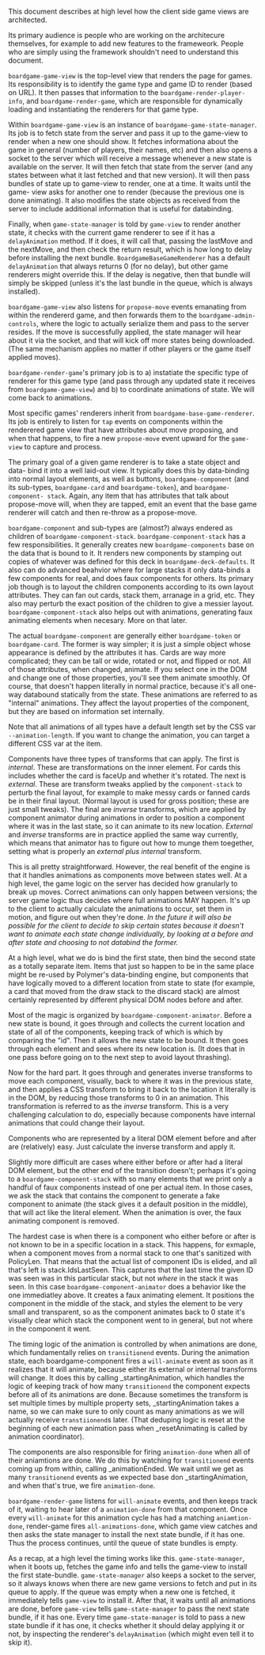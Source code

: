 This document describes at high level how the client side game views are
architected.

Its primary audience is people who are working on the architecure themselves,
for example to add new features to the frameweork. People who are simply using
the framework shouldn't need to understand this document.

`boardgame-game-view` is the top-level view that renders the page for games.
Its responsibility is to identify the game type and game ID to render (based
on URL). It then passes that information to the `boardgame-render-player-
info`, and `boardgame-render-game`, which are responsible for dynamically
loading and instantiating the renderers for that game type.

Within `boardgame-game-view` is an instance of `boardgame-game-state-manager`.
Its job is to fetch state from the server and pass it up to the game-view to
render when a new one should show. It fetches informationa about the game in
general (number of players, their names, etc) and then also opens a socket to
the server which will receive a message whenever a new state is available on
the server. It will then fetch that state from the server (and any states
between what it last fetched and that new version). It will then pass bundles
of state up to game-view to render, one at a time. It waits until the game-
view asks for another one to render (because the previous one is done
animating). It also modifies the state objects as received from the server to
include additional information that is useful for databinding. 

Finally, when `game-state-manager` is told by `game-view` to render another state, it checks with the current game renderer to see if it has a `delayAnimation` method. If it does, it will call that, passing the lastMove and the nextMove, and then check the return result, which is how long to delay before installing the next bundle. `BoardgameBaseGameRenderer` has a default `delayAnimation` that always returns 0 (for no delay), but other game renderers might override this. If the delay is negative, then that bundle will simply be skipped (unless it's the last bundle in the queue, which is always installed).

`boardgame-game-view` also listens for `propose-move` events emanating from
within the rendererd game, and then forwards them to the `boardgame-admin-
controls`, where the logic to actually serialize them and pass to the server
resides. If the move is successfully applied, the state manager will hear
about it via the socket, and that will kick off more states being downloaded.
(The same mechanism applies no matter if other players or the game itself
applied moves).

`boardgame-render-game`'s primary job is to a) instatiate the specific type of
renderer for this game type (and pass through any updated state it receives
from `boardgame-game-view`) and b) to coordinate animations of state. We will
come back to animations.

Most specific games' renderers inherit from `boardgame-base-game-renderer`.
Its job is entirely to listen for `tap` events on components within the
renderered game view that have attributes about move proposing, and when that
happens, to fire a new `propose-move` event upward for the `game-view` to
capture and process.

The primary goal of a given game renderer is to take a state object and data-
bind it into a well laid-out view. It typically does this by data-binding into
normal layout elements, as well as buttons, `boardgame-component` (and its
sub-types, `boardgame-card` and `boardgame-token`), and `boardgame-component-
stack`. Again, any item that has attributes that talk about propose-move will,
when they are tapped, emit an event that the base game renderer will catch and
then re-throw as a propose-move.

`boardgame-component` and sub-types are (almost?) always endered as children
of `boardgame-component-stack`. `boardgame-component-stack` has a few
responsibilities. It generally creates new `boardgame-components` base on the
data that is bound to it. It renders new components by stamping out copies of
whatever was defined for this deck in `boardgame-deck-defaults`. It also can
do advanced beahvior where for large stacks it only data-binds a few
components for real, and does faux components for others. Its primary job
though is to layout the children components according to its own layout
attributes. They can fan out cards, stack them, arranage in a grid, etc. They
also may perturb the exact position of the children to give a messier layout.
`boardgame-component-stack` also helps out with animations, generating faux
animating elements when necesary. More on that later.

The actual `boardgame-component` are generally either `boardgame-token` or
`boardgame-card`. The former is way simpler; it is just a simple object whose
appearance is defined by the attributes it has. Cards are way more
complicated; they can be tall or wide, rotated or not, and flipped or not. All
of those attributes, when changed, animate. If you select one in the DOM and
change one of those properties, you'll see them animate smoothly. Of course,
that doesn't happen literally in normal practice, because it's all one-way
databound statically from the state. These animations are referred to as
"internal" animations. They affect the layout properties of the component, but
they are based on information set internally.

Note that all animations of all types have a default length set by the CSS var
`--animation-length`. If you want to change the animation, you can target a
different CSS var at the item.

Components have three types of transforms that can apply. The first is
*internal*. These are transformations on the inner element. For cards this
includes whether the card is faceUp and whether it's rotated. The next is
*external*. These are transform tweaks applied by the `component-stack` to
perturb the final layout, for example to make messy cards or fanned cards be
in their final layout. (Normal layout is used for gross position; these are
just small tweaks). The final are *inverse* transforms, which are applied by
component animator during animations in order to position a component where it
was in the last state, so it can animate to its new location. *External* and
*inverse* transforms are in practice applied the same way currently, which
means that animator has to figure out how to munge them toegether, setting
what is properly an *external plus internal* transform.

This is all pretty straightforward. However, the real benefit of the engine is
that it handles animations as components move between states well. At a high
level, the game logic on the server has decided how granularly to break up
moves. Correct animations can only happen between versions; the server game
logic thus decides where full animations MAY happen. It's up to the client to
actually calculate the animations to occur, set them in motion, and figure out
when they're done. *In the future it will also be possible for the client to
decide to skip certain states because it doesn't want to animate each state
change individually, by looking at a before and after state and choosing to
not databind the former.*

At a high level, what we do is bind the first state, then bind the second
state as a totally separate item. Items that just so happen to be in the same
place might be re-used by Polymer's data-binding engine, but components that
have logically moved to a different location from state to state (for example,
a card that moved from the draw stack to the discard stack) are almost
certainly represented by different physical DOM nodes before and after.

Most of the magic is organized by `boardgame-component-animator`. Before a new
state is bound, it goes through and collects the current location and state of
all of the components, keeping track of which is which by comparing the "id".
Then it allows the new state to be bound. It then goes through each element
and sees where its new location is. (It does that in one pass before going on
to the next step to avoid layout thrashing).

Now for the hard part. It goes through and generates inverse transforms to
move each component, visually, back to where it was in the previous state, and
then applies a CSS transform to bring it back to the location it literally is
in the DOM, by reducing those transforms to 0 in an animation. This
transformation is referred to as the *inverse* transform. This is a very
challenging calculation to do, especially because components have internal
animations that could change their layout.

Components who are represented by a literal DOM element before and after are
(relatively) easy. Just calculate the inverse transform and apply it.

Slightly more difficult are cases where either before or after had a literal
DOM element, but the other end of the transition doesn't; perhaps it's going
to a `boardgame-component-stack` with so many elements that we print only a
handful of faux components instead of one per actual item. In those cases, we
ask the stack that contains the component to generate a fake component to
animate (the stack gives it a default position in the middle), that will act
like the literal element. When the animation is over, the faux animating
component is removed.

The hardest case is when there is a component who either before or after is
not known to be in a specific location in a stack. This happens, for exmaple,
when a component moves from a normal stack to one that's sanitized with
PolicyLen. That means that the actual list of component IDs is elided, and all
that's left is stack.IdsLastSeen. This captures that the last time the given
ID was seen was in this particular stack, but not _where_ in the stack it was
seen. In this case `boardgame-component-animator` does a behavior like the one
immediatley above. It creates a faux animating element. It positions the
component in the middle of the stack, and styles the element to be very small
and transparent, so as the component animates back to 0 state it's visually
clear which stack the component went to in general, but not where in the
component it went.

The timing logic of the animation is controlled by when animations are done,
which fundamentally relies on `transitionend` events. During the animation
state, each boardgame-component fires a `will-animate` event as soon as it
realizes that it will animate, because either its external or internal
transforms will change. It does this by calling _startingAnimation, which
handles the logic of keeping track of how many `transitionend` the component
expects before all of its animations are done. Because sometimes the transform
is set multiple times by multiple property sets, _startingAnimation takes a
name, so we can make sure to only count as many animations as we will actually
receive `transtiionend`s later. (That deduping logic is reset at the beginning
of each new animation pass when _resetAnimating is called by animation
coordinator).

The components are also responsible for firing `animation-done` when all of
their aniamtions are done. We do this by watching for `transitionend` events
coming up from within, calling _animationEnded. We wait until we get as many
`transitionend` events as we expected base don _startingAnimation, and when
that's true, we fire `animation-done`.

`boardgame-render-game` listens for `will-animate` events, and then keeps
track of it, waiting to hear later of a `animation-done` from that component.
Once every `will-animate` for this animation cycle has had a matching
`aniamtion-done`, render-game fires `all-animations-done`, which game view
catches and then asks the state manager to install the next state bundle, if
it has one. Thus the process continues, until the queue of state bundles is
empty.

As a recap, at a high level the timing works like this. `game-state-manager`, when it boots up, fetches the game info and tells the game-view to install the first state-bundle. `game-state-manager` also keeps a socket to the server, so it always knows when there are new game versions to fetch and put in its queue to apply. If the queue was empty when a new one is fetched, it immediately tells `game-view` to install it. After that, it waits until all animations are done, before `game-view` tells `game-state-manager` to pass the next state bundle, if it has one. Every time `game-state-manager` is told to pass a new state bundle if it has one, it checks whether it should delay applying it or not, by inspecting the renderer's `delayAnimation` (which might even tell it to skip it).
